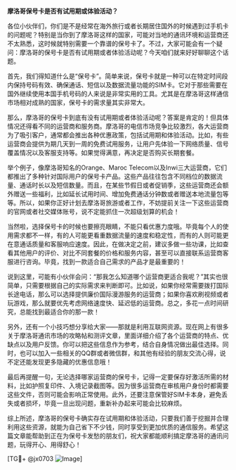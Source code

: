 **摩洛哥保号卡是否有试用期或体验活动？**

各位小伙伴们，你们是不是经常在海外旅行或者长期居住国外的时候遇到过手机卡的问题呢？特别是当你到了摩洛哥这样的国家，可能对当地的通讯环境和运营商还不太熟悉，这时候就特别需要一个靠谱的保号卡了。不过，大家可能会有一个疑问：摩洛哥的保号卡是否有试用期或者体验活动呢？今天咱们就来好好聊聊这个话题。

首先，我们得知道什么是“保号卡”。简单来说，保号卡就是一种可以在特定时间段内保持号码有效、确保通话、短信以及数据流量功能的SIM卡。它对于那些需要在国外继续使用本国手机号码的人来说是非常实用的工具。尤其是在摩洛哥这样通信市场相对成熟的国家，保号卡的需求量其实非常大。

那么，摩洛哥的保号卡到底有没有试用期或者体验活动呢？答案是肯定的！但具体情况还得看不同的运营商和服务商。摩洛哥的电信市场竞争比较激烈，各大运营商为了吸引客户，通常都会推出各种优惠政策，包括试用期和体验活动。比如，有些运营商会提供为期几天到一周的免费试用服务，让用户先体验一下网络质量、信号覆盖情况以及客服支持等。如果觉得满意，再决定是否购买长期套餐。

举个例子，像摩洛哥知名的Orange、Maroc Telecom以及Inwi三大运营商，它们都推出了多种针对国际用户的保号卡产品。这些产品往往包含不同档位的数据流量、通话时长以及短信数量。而且，在某些节假日或者促销季，这些运营商还会额外赠送一些福利，比如延长试用时间、增加免费通话分钟数或者赠送本地流量包等等。所以，如果你正好计划去摩洛哥旅游或者工作，不妨提前关注一下这些运营商的官网或者社交媒体账号，说不定能抓住一次超级划算的机会！

当然啦，选择保号卡的时候也要擦亮眼睛，不能只看优惠力度哦。毕竟每个人的使用需求都不一样，有的人可能更看重数据流量的速度和稳定性，而有的人则可能更在意通话质量和客服响应速度。因此，在做决定之前，建议多做一些功课，比如查看其他用户的评价、对比不同套餐的价格和服务内容，甚至可以直接联系运营商客服进行咨询。毕竟，找到一款适合自己需求的产品才是最重要的！

说到这里，可能有小伙伴会问：“那我怎么知道哪个运营商更适合我呢？”其实也很简单，只需要根据自己的实际需求来判断即可。比如说，如果你经常需要拨打国际长途电话，那么可以选择提供廉价国际漫游服务的运营商；如果你喜欢刷视频或者玩游戏，那么就要优先考虑网络速度快、延迟低的运营商。总之，多花一点时间研究，总能找到最适合你的那一款！

另外，还有一个小技巧想分享给大家——那就是利用互联网资源。现在网上有很多关于摩洛哥通讯市场的攻略帖和测评文章，里面详细介绍了各个运营商的特点、优缺点以及用户反馈。你可以把这些信息作为参考，结合自身情况做出最佳选择。同时，也可以加入一些相关的QQ群或者微信群，和其他有经验的朋友交流心得，说不定还能发现更多隐藏的优惠信息哦！

最后再提醒一句，无论选择哪家运营商的保号卡，记得一定要保存好激活所需的材料，比如护照复印件、入境记录截图等。因为很多运营商在审核用户身份时都需要这些文件，否则可能会影响正常使用。此外，还要注意保管好SIM卡本身，避免丢失或者损坏，毕竟一旦出现问题，重新补办起来可能会比较麻烦。

综上所述，摩洛哥的保号卡确实存在试用期和体验活动，只要我们善于挖掘并合理利用这些资源，就能为自己省下不少钱，同时享受到更加优质的通信服务。希望这篇文章能帮助到正在为保号卡发愁的朋友们，祝大家都能顺利搞定摩洛哥的通讯问题，玩得开心、用得舒心！

[TG💪+ @jx0703 ![Image](https://github.com/user-attachments/assets/dbca1d08-cadb-493c-b0ec-ad6f7a83f270)]